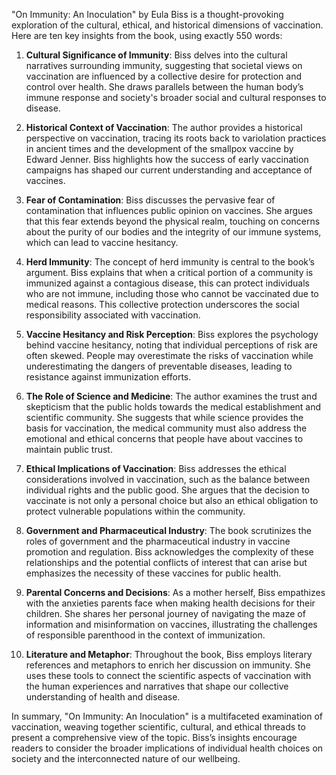 "On Immunity: An Inoculation" by Eula Biss is a thought-provoking exploration of the cultural, ethical, and historical dimensions of vaccination. Here are ten key insights from the book, using exactly 550 words:

1. **Cultural Significance of Immunity**: Biss delves into the cultural narratives surrounding immunity, suggesting that societal views on vaccination are influenced by a collective desire for protection and control over health. She draws parallels between the human body’s immune response and society's broader social and cultural responses to disease.

2. **Historical Context of Vaccination**: The author provides a historical perspective on vaccination, tracing its roots back to variolation practices in ancient times and the development of the smallpox vaccine by Edward Jenner. Biss highlights how the success of early vaccination campaigns has shaped our current understanding and acceptance of vaccines.

3. **Fear of Contamination**: Biss discusses the pervasive fear of contamination that influences public opinion on vaccines. She argues that this fear extends beyond the physical realm, touching on concerns about the purity of our bodies and the integrity of our immune systems, which can lead to vaccine hesitancy.

4. **Herd Immunity**: The concept of herd immunity is central to the book’s argument. Biss explains that when a critical portion of a community is immunized against a contagious disease, this can protect individuals who are not immune, including those who cannot be vaccinated due to medical reasons. This collective protection underscores the social responsibility associated with vaccination.

5. **Vaccine Hesitancy and Risk Perception**: Biss explores the psychology behind vaccine hesitancy, noting that individual perceptions of risk are often skewed. People may overestimate the risks of vaccination while underestimating the dangers of preventable diseases, leading to resistance against immunization efforts.

6. **The Role of Science and Medicine**: The author examines the trust and skepticism that the public holds towards the medical establishment and scientific community. She suggests that while science provides the basis for vaccination, the medical community must also address the emotional and ethical concerns that people have about vaccines to maintain public trust.

7. **Ethical Implications of Vaccination**: Biss addresses the ethical considerations involved in vaccination, such as the balance between individual rights and the public good. She argues that the decision to vaccinate is not only a personal choice but also an ethical obligation to protect vulnerable populations within the community.

8. **Government and Pharmaceutical Industry**: The book scrutinizes the roles of government and the pharmaceutical industry in vaccine promotion and regulation. Biss acknowledges the complexity of these relationships and the potential conflicts of interest that can arise but emphasizes the necessity of these vaccines for public health.

9. **Parental Concerns and Decisions**: As a mother herself, Biss empathizes with the anxieties parents face when making health decisions for their children. She shares her personal journey of navigating the maze of information and misinformation on vaccines, illustrating the challenges of responsible parenthood in the context of immunization.

10. **Literature and Metaphor**: Throughout the book, Biss employs literary references and metaphors to enrich her discussion on immunity. She uses these tools to connect the scientific aspects of vaccination with the human experiences and narratives that shape our collective understanding of health and disease.

In summary, "On Immunity: An Inoculation" is a multifaceted examination of vaccination, weaving together scientific, cultural, and ethical threads to present a comprehensive view of the topic. Biss’s insights encourage readers to consider the broader implications of individual health choices on society and the interconnected nature of our wellbeing.